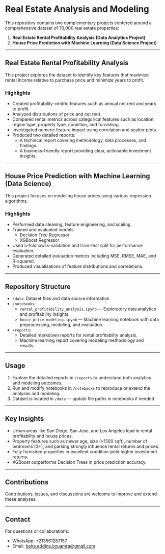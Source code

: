 # Real Estate Analysis and Modeling

This repository contains two complementary projects centered around a comprehensive dataset of 70,000 real estate properties:

1. **Real Estate Rental Profitability Analysis (Data Analytics Project)**
2. **House Price Prediction with Machine Learning (Data Science Project)**

---

## Real Estate Rental Profitability Analysis

This project explores the dataset to identify key features that maximize rental income relative to purchase price and minimize years to profit.

### Highlights

- Created profitability-centric features such as annual net rent and years to profit.
- Analyzed distributions of price and net rent.
- Compared rental metrics across categorical features such as location, region type, property type, condition, and furnishing.
- Investigated numeric feature impact using correlation and scatter plots.
- Produced two detailed reports:
  - A technical report covering methodology, data processes, and findings.
  - A business-friendly report providing clear, actionable investment insights.

---

## House Price Prediction with Machine Learning (Data Science)

This project focuses on modeling house prices using various regression algorithms.

### Highlights

- Performed data cleaning, feature engineering, and scaling.
- Trained and evaluated models:
  - Decision Tree Regressor
  - XGBoost Regressor
- Used 5-fold cross-validation and train-test split for performance evaluation.
- Generated detailed evaluation metrics including MSE, RMSE, MAE, and R-squared.
- Produced visualizations of feature distributions and correlations.

---

## Repository Structure

- `/data`: Dataset files and data source information.
- `/notebooks`:
  - `rental_profitability_analysis.ipynb` — Exploratory data analytics and profitability insights.
  - `house_price_modeling.ipynb` — Machine learning notebook with data preprocessing, modeling, and evaluation.
- `/reports`:
  - Detailed markdown reports for rental profitability analysis.
  - Machine learning report covering modeling methodology and results.

---

## Usage

1. Explore the detailed reports in `/reports` to understand both analytics and modeling outcomes.
2. Run and modify notebooks in `/notebooks` to reproduce or extend the analyses and modeling.
3. Dataset is located in `/data` — update file paths in notebooks if needed.

---

## Key Insights

- Urban areas like San Diego, San Jose, and Los Angeles lead in rental profitability and house prices.
- Property features such as newer age, size (>1500 sqft), number of bedrooms (3+), and parking strongly influence rental returns and prices.
- Fully furnished properties in excellent condition yield higher investment returns.
- XGBoost outperforms Decision Trees in price prediction accuracy.

---

## Contributions

Contributions, issues, and discussions are welcome to improve and extend these analyses.

---

## Contact

For questions or collaborations:

- WhatsApp: +213561287157  
- Email: baha.eddine.bouamra@gmail.com

